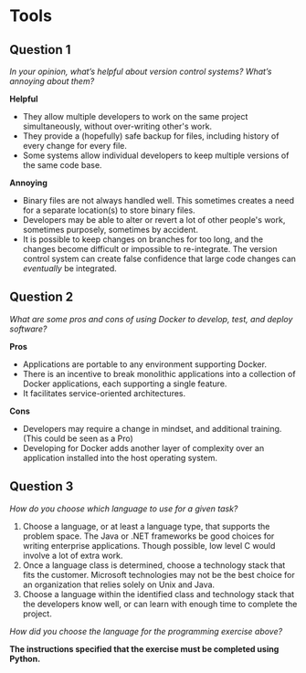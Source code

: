 # Tools


## Question 1
_In your opinion, what’s helpful about version control systems? What’s annoying about them?_

__Helpful__
* They allow multiple developers to work on the same project simultaneously, without over-writing other's work.
* They provide a (hopefully) safe backup for files, including history of every change for every file.
* Some systems allow individual developers to keep multiple versions of the same code base.

__Annoying__
* Binary files are not always handled well.  This sometimes creates a need for a separate location(s)
to store binary files.
* Developers may be able to alter or revert a lot of other people's work, sometimes purposely, sometimes by accident.
* It is possible to keep changes on branches for too long, and the changes become difficult or impossible to re-integrate.
The version control system can create false confidence that large code changes can _eventually_ be integrated.


## Question 2

_What are some pros and cons of using Docker to develop, test, and deploy software?_

__Pros__
* Applications are portable to any environment supporting Docker.
* There is an incentive to break monolithic applications into a collection of Docker applications, each supporting 
a single feature.
* It facilitates service-oriented architectures.

__Cons__
* Developers may require a change in mindset, and additional training. (This could be seen as a Pro)
* Developing for Docker adds another layer of complexity over an application installed into the host operating system.


## Question 3
_How do you choose which language to use for a given task?_

1. Choose a language, or at least a language type, that supports the problem space.  The Java or .NET frameworks be good choices 
for writing enterprise applications.  Though possible, low level C would involve a lot of extra work.  
2. Once a language class is determined, choose a technology stack that fits the customer.  Microsoft technologies may not be 
the best choice for an organization that relies solely on Unix and Java.
3. Choose a language within the identified class and technology stack that the developers know well, or can learn with enough time to complete the project.

 _How did you choose the language for the programming exercise above?_
 
 __The instructions specified that the exercise must be completed using Python.__
 
